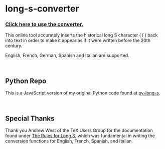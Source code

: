 # long-s-converter
### [Click here to use the converter.](https://travisgk.github.io/long-s-converter/)
This online tool accurately inserts the historical long S character (&nbsp;ſ&nbsp;) back into text in order to make it appear as if it were written before the 20th century.

English, French, German, Spanish and Italian are supported.

<br>

## Python Repo
This is a JavaScript version of my original Python code found at [py-long-s](https://github.com/travisgk/py-long-s).

<br>

## Special Thanks
Thank you Andrew West of the TeX Users Group for the documentation found under [The Rules for Long S](https://www.tug.org/TUGboat/tb32-1/tb100west.pdf), which was fundamental in writing the conversion functions for English, French, Spanish, and Italian. 

<br>
